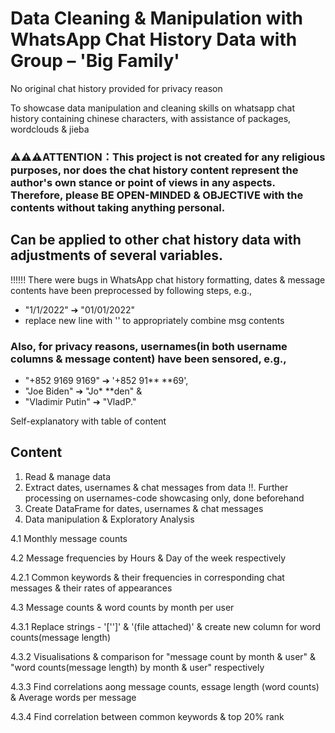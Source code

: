 # Data Cleaning & Manipulation with WhatsApp Chat History Data with Group – 'Big Family'

No original chat history provided for privacy reason

To showcase data manipulation and cleaning skills on whatsapp chat history containing chinese characters, with assistance of packages, wordclouds & jieba

### ⚠⚠⚠ATTENTION：This project is not created for any religious purposes, nor does the chat history content represent the author's own stance or point of views in any aspects. Therefore, please BE OPEN-MINDED & OBJECTIVE with the contents without taking anything personal.

## Can be applied to other chat history data with adjustments of several variables.

!!!!!! There were bugs in WhatsApp chat history formatting, dates & message contents have been preprocessed by following steps, e.g.,
 - "1/1/2022" ➔ "01/01/2022"
 - replace new line with '' to appropriately combine msg contents

### Also, for privacy reasons, usernames(in both username columns & message content) have been sensored, e.g., 
 - "+852 9169 9169" ➔ '+852 91** **69', 
 - "Joe Biden" ➔ "Jo*  **den" & 
 - "Vladimir Putin" ➔ "VladP."

Self-explanatory with table of content

## Content

1. Read & manage data
2. Extract dates, usernames & chat messages from data
!!. Further processing on usernames-code showcasing only, done beforehand
3. Create DataFrame for dates, usernames & chat messages
4. Data manipulation & Exploratory Analysis

4.1 Monthly message counts

4.2 Message frequencies by Hours & Day of the week respectively

4.2.1 Common keywords & their frequencies in corresponding chat messages & their rates of appearances

4.3 Message counts & word counts by month per user

4.3.1 Replace strings - '['<Media omitted>']' & '(file attached)' & create new column for word counts(message length)

4.3.2 Visualisations & comparison for "message count by month & user" & "word counts(message length) by month & user" respectively

4.3.3 Find correlations aong message counts, essage length (word counts) & Average words per message

4.3.4 Find correlation between common keywords & top 20% rank
